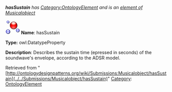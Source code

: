 ___hasSustain__ has [Category:OntologyElement](../../Category/OntologyElement "Category:OntologyElement") and is an [element of](../../Property/ElementOf "Property:ElementOf") [Musicalobject](../../Submissions/Musicalobject "Submissions:Musicalobject")_


  




[![DatatypeProperty](../../images/thumb/a/a5/DatatypeProperty.gif/45px-DatatypeProperty.gif)](../../Image/DatatypeProperty.gif "DatatypeProperty")
__Name__: hasSustain 


__Type:__ owl:DatatypeProperty 


__Description__: Describes the sustain time (epressed in seconds) of the soundwave's envelope, according to the ADSR model. 





Retrieved from "[http://ontologydesignpatterns.org/wiki/Submissions:Musicalobject/hasSustain](../../Submissions/Musicalobject/hasSustain)"
 [Category](http://ontologydesignpatterns.org/wiki/Special:Categories "Special:Categories"): [OntologyElement](../../Category/OntologyElement "Category:OntologyElement")